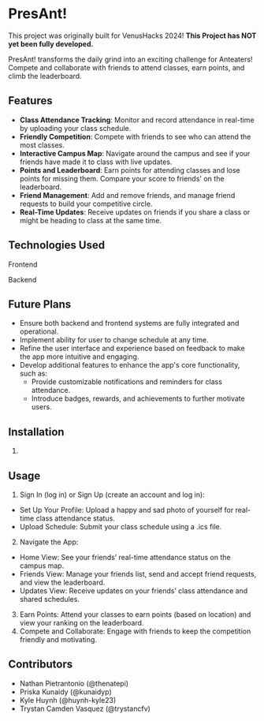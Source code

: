 # PresAnt!

This project was originally built for VenusHacks 2024! **This Project has NOT yet been fully developed.**

PresAnt! transforms the daily grind into an exciting challenge for Anteaters! Compete and collaborate with friends to attend classes, earn points, and climb the leaderboard.

## Features

- **Class Attendance Tracking**: Monitor and record attendance in real-time by uploading your class schedule.
- **Friendly Competition**: Compete with friends to see who can attend the most classes.
- **Interactive Campus Map**: Navigate around the campus and see if your friends have made it to class with live updates.
- **Points and Leaderboard**: Earn points for attending classes and lose points for missing them. Compare your score to friends' on the leaderboard.
- **Friend Management**: Add and remove friends, and manage friend requests to build your competitive circle.
- **Real-Time Updates**: Receive updates on friends if you share a class or might be heading to class at the same time.

## Technologies Used

Frontend

Backend

## Future Plans

- Ensure both backend and frontend systems are fully integrated and operational.
- Implement ability for user to change schedule at any time.
- Refine the user interface and experience based on feedback to make the app more intuitive and engaging.
- Develop additional features to enhance the app's core functionality, such as:
  - Provide customizable notifications and reminders for class attendance.
  - Introduce badges, rewards, and achievements to further motivate users.

## Installation

1. 

## Usage

1. Sign In (log in) or Sign Up (create an account and log in):
- Set Up Your Profile: Upload a happy and sad photo of yourself for real-time class attendance status.
- Upload Schedule: Submit your class schedule using a .ics file.
2. Navigate the App:
- Home View: See your friends’ real-time attendance status on the campus map.
- Friends View: Manage your friends list, send and accept friend requests, and view the leaderboard.
- Updates View: Receive updates on your friends’ class attendance and shared schedules.
3. Earn Points: Attend your classes to earn points (based on location) and view your ranking on the leaderboard.
4. Compete and Collaborate: Engage with friends to keep the competition friendly and motivating.

## Contributors

- Nathan Pietrantonio (@thenatepi)
- Priska Kunaidy (@kunaidyp)
- Kyle Huynh (@huynh-kyle23)
- Trystan Camden Vasquez (@trystancfv)
